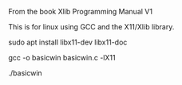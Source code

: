 From the book Xlib Programming Manual V1

This is for linux using GCC and the X11/Xlib library.

sudo apt install libx11-dev libx11-doc

gcc -o basicwin basicwin.c -lX11

./basicwin

